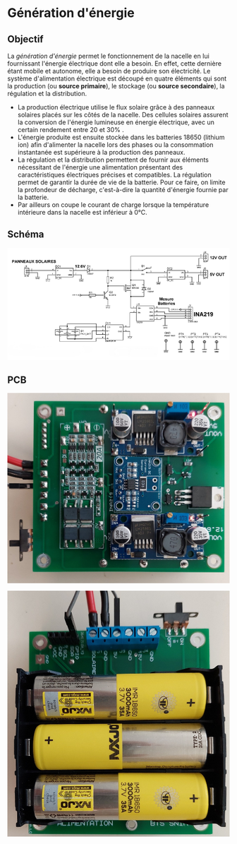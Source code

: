 ﻿# Génération d'énergie

## Objectif

La  _génération d'énergie_  permet le fonctionnement de la nacelle en lui fournissant l'énergie électrique dont elle a besoin. En effet, cette dernière étant mobile et autonome, elle a besoin de produire son électricité. Le système d'alimentation électrique est découpé en quatre éléments qui sont la production (ou **source primaire**), le stockage (ou **source secondaire**), la régulation et la distribution.

-   La production électrique utilise  le flux solaire grâce à des panneaux solaires placés sur les côtés de la nacelle.  Des cellules solaires assurent la conversion de l'énergie lumineuse en énergie électrique, avec un certain rendement entre 20 et 30% . 
-   L'énergie produite est ensuite stockée dans les batteries 18650 (lithium ion) afin d'alimenter la nacelle lors des phases  ou la consommation instantanée est supérieure à la production des panneaux.
-   La régulation et la distribution permettent de fournir aux éléments nécessitant de l'énergie une alimentation présentant des caractéristiques électriques précises et compatibles. La régulation permet de garantir la durée de vie de la batterie. Pour ce faire, on limite la profondeur de décharge, c'est-à-dire la quantité d'énergie fournie par la batterie.
- Par ailleurs on coupe le courant de charge lorsque la température intérieure dans la nacelle est inférieur à 0°C.

## Schéma

 ![schema alimentation](/projet_ballon/hardware/Alimentation/alim2022sch_vignette.png)

 ## PCB
 ![carte coté composants](/projet_ballon/hardware/Alimentation/20220401_142404.jpg)

![carte coté batteries](/projet_ballon/hardware/Alimentation/20220401_142421.jpg)

